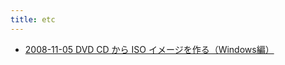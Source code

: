 ```yaml
---
title: etc
---
```



- [2008-11-05 DVD CD から ISO イメージを作る（Windows編）](./../../../../d/2008/11/05/DVD_CD_から_ISO_イメージを作る（Windows編）.md)




